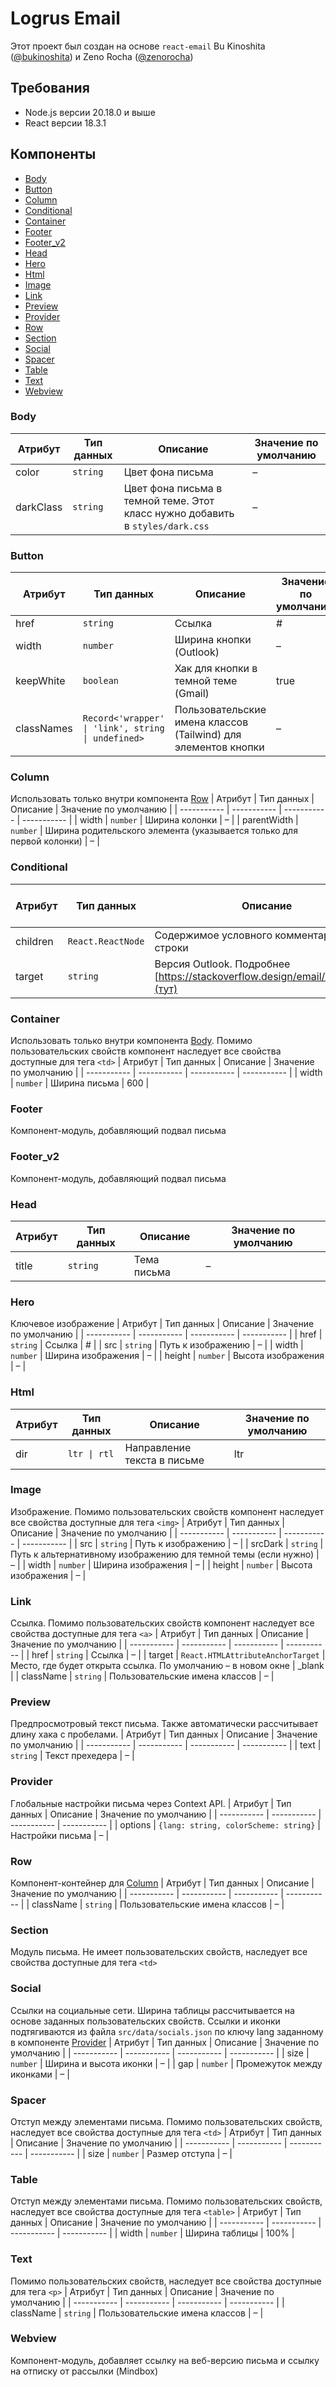 # Logrus Email
Этот проект был создан на основе `react-email` Bu Kinoshita ([@bukinoshita](https://twitter.com/bukinoshita)) и Zeno Rocha ([@zenorocha](https://twitter.com/zenorocha))

## Требования
- Node.js версии 20.18.0 и выше
- React версии 18.3.1

## Компоненты
- [Body](Body)
- [Button](Button)
- [Column](Column)
- [Conditional](Conditional)
- [Container](Container)
- [Footer](Footer)
- [Footer_v2](Footer_v2)
- [Head](Head)
- [Hero](Hero)
- [Html](Html)
- [Image](Image)
- [Link](Link)
- [Preview](Preview)
- [Provider](Provider)
- [Row](Row)
- [Section](Section)
- [Social](Social)
- [Spacer](Spacer)
- [Table](Table)
- [Text](Text)
- [Webview](Webview)

### Body
| Атрибут | Тип данных | Описание | Значение по умолчанию |
| ----------- | ----------- | ----------- | ----------- |
| color | `string` | Цвет фона письма | – |
| darkClass | `string` | Цвет фона письма в темной теме. Этот класс нужно добавить в `styles/dark.css` | – |

### Button
| Атрибут | Тип данных | Описание | Значение по умолчанию |
| ----------- | ----------- | ----------- | ----------- |
| href | `string` | Ссылка | # |
| width | `number` | Ширина кнопки (Outlook) | – |
| keepWhite | `boolean` | Хак для кнопки в темной теме (Gmail) | true |
| classNames | `Record<'wrapper' \| 'link', string \| undefined>` | Пользовательские имена классов (Tailwind) для элементов кнопки | – |

### Column
Использовать только внутри компонента [Row](Row)
| Атрибут | Тип данных | Описание | Значение по умолчанию |
| ----------- | ----------- | ----------- | ----------- |
| width | `number` | Ширина колонки | – |
| parentWidth | `number` | Ширина родительского элемента (указывается только для первой колонки) | – |

### Conditional
| Атрибут | Тип данных | Описание | Значение по умолчанию |
| ----------- | ----------- | ----------- | ----------- |
| children | `React.ReactNode` | Содержимое условного комментария в виде строки | – |
| target | `string` | Версия Outlook. Подробнее [https://stackoverflow.design/email/base/mso/](тут) | mso |

### Container
Использовать только внутри компонента [Body](Body). Помимо пользовательских свойств компонент наследует все свойства доступные для тега `<td>`
| Атрибут | Тип данных | Описание | Значение по умолчанию |
| ----------- | ----------- | ----------- | ----------- |
| width | `number` | Ширина письма | 600 |

### Footer
Компонент-модуль, добавляющий подвал письма

### Footer_v2
Компонент-модуль, добавляющий подвал письма

### Head
| Атрибут | Тип данных | Описание | Значение по умолчанию |
| ----------- | ----------- | ----------- | ----------- |
| title | `string` | Тема письма | – |

### Hero
Ключевое изображение
| Атрибут | Тип данных | Описание | Значение по умолчанию |
| ----------- | ----------- | ----------- | ----------- |
| href | `string` | Ссылка | # |
| src | `string` | Путь к изображению | – |
| width | `number` | Ширина изображения | – |
| height | `number` | Высота изображения | – |

### Html
| Атрибут | Тип данных | Описание | Значение по умолчанию |
| ----------- | ----------- | ----------- | ----------- |
| dir | `ltr \| rtl` | Направление текста в письме | ltr |

### Image
Изображение. Помимо пользовательских свойств компонент наследует все свойства доступные для тега `<img>`
| Атрибут | Тип данных | Описание | Значение по умолчанию |
| ----------- | ----------- | ----------- | ----------- |
| src | `string` | Путь к изображению | – |
| srcDark | `string` | Путь к альтернативному изображению для темной темы (если нужно) | – |
| width | `number` | Ширина изображения | – |
| height | `number` | Высота изображения | – |

### Link
Ссылка. Помимо пользовательских свойств компонент наследует все свойства доступные для тега `<a>`
| Атрибут | Тип данных | Описание | Значение по умолчанию |
| ----------- | ----------- | ----------- | ----------- |
| href | `string` | Ссылка | – |
| target | `React.HTMLAttributeAnchorTarget` | Место, где будет открыта ссылка. По умолчанию – в новом окне | _blank |
| className | `string` | Пользовательские имена классов | – |

### Preview
Предпросмотровый текст письма. Также автоматически рассчитывает длину хака с пробелами.
| Атрибут | Тип данных | Описание | Значение по умолчанию |
| ----------- | ----------- | ----------- | ----------- |
| text | `string` | Текст прехедера | – |

### Provider
Глобальные настройки письма через Context API.
| Атрибут | Тип данных | Описание | Значение по умолчанию |
| ----------- | ----------- | ----------- | ----------- |
| options | `{lang: string, colorScheme: string}` | Настройки письма | – |

### Row
Компонент-контейнер для [Column](Column)
| Атрибут | Тип данных | Описание | Значение по умолчанию |
| ----------- | ----------- | ----------- | ----------- |
| className | `string` | Пользовательские имена классов | – |

### Section
Модуль письма. Не имеет пользовательских свойств, наследует все свойства доступные для тега `<td>`

### Social
Ссылки на социальные сети. Ширина таблицы рассчитывается на основе заданных пользовательских свойств. Ссылки и иконки подтягиваются из файла `src/data/socials.json` по ключу lang заданному в компоненте [Provider](Provider) 
| Атрибут | Тип данных | Описание | Значение по умолчанию |
| ----------- | ----------- | ----------- | ----------- |
| size | `number` | Ширина и высота иконки | – |
| gap | `number` | Промежуток между иконками | – |

### Spacer
Отступ между элементами письма. Помимо пользовательских свойств, наследует все свойства доступные для тега `<td>`
| Атрибут | Тип данных | Описание | Значение по умолчанию |
| ----------- | ----------- | ----------- | ----------- |
| size | `number` | Размер отступа | – |

### Table
Отступ между элементами письма. Помимо пользовательских свойств, наследует все свойства доступные для тега `<table>`
| Атрибут | Тип данных | Описание | Значение по умолчанию |
| ----------- | ----------- | ----------- | ----------- |
| width | `number` | Ширина таблицы | 100% |

### Text
Помимо пользовательских свойств, наследует все свойства доступные для тега `<p>`
| Атрибут | Тип данных | Описание | Значение по умолчанию |
| ----------- | ----------- | ----------- | ----------- |
| className | `string` | Пользовательские имена классов | – |

### Webview
Компонент-модуль, добавляет ссылку на веб-версию письма и ссылку на отписку от рассылки (Mindbox)